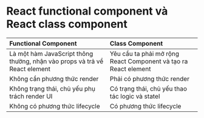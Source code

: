 # React functional component và React class component

| Functional Component                                                       | Class Component                                                 |
| :------------------------------------------------------------------------- | :-------------------------------------------------------------- | 
| Là một hàm JavaScript thông thường, nhận vào props và trả về React element | Yêu cầu ta phải mở rộng React Component và tạo ra React element | 
| Không cần phương thức render                                               | Phải có phương thức render                                      |  
| Không trạng thái, chủ yếu phụ trách render UI                              | Có trạng thái, chủ yếu thao tác logic và stateI                 | 
| Không có phương thức lifecycle                                             | Có phương thức lifecycle                                        |